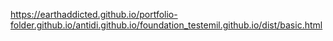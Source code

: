 https://earthaddicted.github.io/portfolio-folder.github.io/antidi.github.io/foundation_testemil.github.io/dist/basic.html
